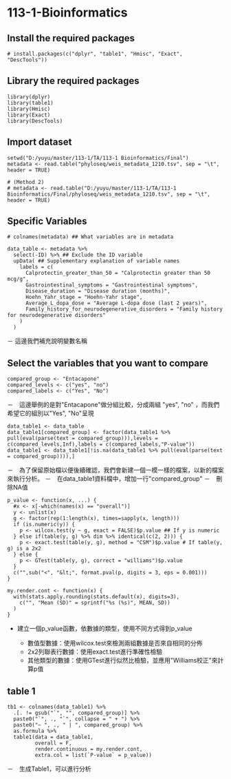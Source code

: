 # 113-1-Bioinformatics

## Install the required packages


```{r}
# install.packages(c("dplyr", "table1", "Hmisc", "Exact", "DescTools"))
```

## Library the required packages
```{r}
library(dplyr)
library(table1)
library(Hmisc)
library(Exact)
library(DescTools)
```

## Import dataset 

```{r}
setwd("D:/yuyu/master/113-1/TA/113-1 Bioinformatics/Final")
metadata <- read.table("phyloseq/weis_metadata_1210.tsv", sep = "\t", header = TRUE)

# (Method 2) 
# metadata <- read.table("D:/yuyu/master/113-1/TA/113-1 Bioinformatics/Final/phyloseq/weis_metadata_1210.tsv", sep = "\t", header = TRUE)
```


## Specific Variables
```{r}
# colnames(metadata) ## What variables are in metadata
```

```{r}
data_table <- metadata %>%
  select(-ID) %>% ## Exclude the ID variable
  upData( ## Supplementary explanation of variable names
    labels = c(
      Calprotectin_greater_than_50 = "Calprotectin greater than 50 mcg/g",
      Gastrointestinal_symptoms = "Gastrointestinal symptoms",
      Disease_duration = "Disease duration (months)",
      Hoehn_Yahr_stage = "Hoehn-Yahr stage",
      Average_L_dopa_dose = "Average L-dopa dose (last 2 years)",
      Family_history_for_neurodegenerative_disorders = "Family history for neurodegenerative disorders"
    )
  )

```
－ 這邊我們補充說明變數名稱


## Select the variables that you want to compare
```{r}
compared_group <- "Entacapone"
compared_levels <- c("yes", "no")
compared_labels <- c("Yes", "No")
```
－　這邊舉例的是對"Entacapone"做分組比較，分成兩組 "yes", "no" ，而我們希望它的組別以"Yes", "No"呈現



```{r}
data_table1 <- data_table
data_table1[compared_group] <- factor(data_table1 %>% pull(eval(parse(text = compared_group))),levels = c(compared_levels,Inf),labels = c(compared_labels,"P-value"))
data_table1 <- data_table1[!is.na(data_table1 %>% pull(eval(parse(text = compared_group)))),]
```
－　為了保留原始檔以便後續確認，我們會新建一個一模一樣的檔案，以新的檔案來執行分析。
－　在data_table1資料檔中，增加一行"compared_group"
－　刪除NA值

```{r}
p_value <- function(x, ...) {
  #x <- x[-which(names(x) == "overall")]
  y <- unlist(x)
  g <- factor(rep(1:length(x), times=sapply(x, length)))
  if (is.numeric(y)) {
    p <- wilcox.test(y ~ g, exact = FALSE)$p.value ## If y is numeric
  } else if(table(y, g) %>% dim %>% identical(c(2, 2))) {
    p <- exact.test(table(y, g), method = "CSM")$p.value # If table(y, g) is a 2x2
  } else {
    p <- GTest(table(y, g), correct = "williams")$p.value
  }
  c("",sub("<", "&lt;", format.pval(p, digits = 3, eps = 0.001)))
}

my.render.cont <- function(x) {
  with(stats.apply.rounding(stats.default(x), digits=3), 
    c("", "Mean (SD)" = sprintf("%s (%s)", MEAN, SD))
  )
}

```
- 建立一個p_value函數，依數據的類型，使用不同方式得到p_value
  
  -  數值型數據：使用wilcox.test來檢測兩組數據是否來自相同的分佈
  -  2x2列聯表行數據：使用exact.test進行準確性檢驗
  -  其他類型的數據：使用GTest進行似然比檢驗，並應用"Williams校正"來計算p值

##  table 1

```{r}
tb1 <- colnames(data_table1) %>%
  .[. != gsub("`", "", compared_group)] %>%
  paste0("`", ., "`", collapse = " + ") %>%
  paste0("~ ", ., " | ", compared_group) %>%
  as.formula %>%
  table1(data = data_table1, 
         overall = F, 
         render.continuous = my.render.cont,
         extra.col = list(`P-value` = p_value))
```
－　生成Table1，可以進行分析
